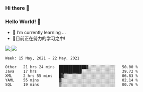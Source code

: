 ### Hi there 👋
### Hello World! 🙌

- 🌱 I’m currently learning ...
- 📖目前正在努力的学习之中!

<a href="https://github.com/anuraghazra/github-readme-stats">
  <img src="https://github-readme-stats.vercel.app/api?username=keyboardWithDream&show_icons=true&repo=github-readme-stats" />
</a>
<a href="https://github.com/anuraghazra/convoychat">
  <img src="https://github-readme-stats.vercel.app/api/top-langs/?username=keyboardWithDream&layout=compact&repo=convoychat" />
</a>



<!--START_SECTION:waka-->
```text
Week: 15 May, 2021 - 22 May, 2021

Other   21 hrs 24 mins  ████████████▓░░░░░░░░░░░░   50.00 % 
Java    17 hrs          ██████████░░░░░░░░░░░░░░░   39.72 % 
XML     2 hrs 55 mins   █▓░░░░░░░░░░░░░░░░░░░░░░░   06.83 % 
YAML    55 mins         ▓░░░░░░░░░░░░░░░░░░░░░░░░   02.14 % 
SQL     19 mins         ▒░░░░░░░░░░░░░░░░░░░░░░░░   00.76 % 
```
<!--END_SECTION:waka-->
